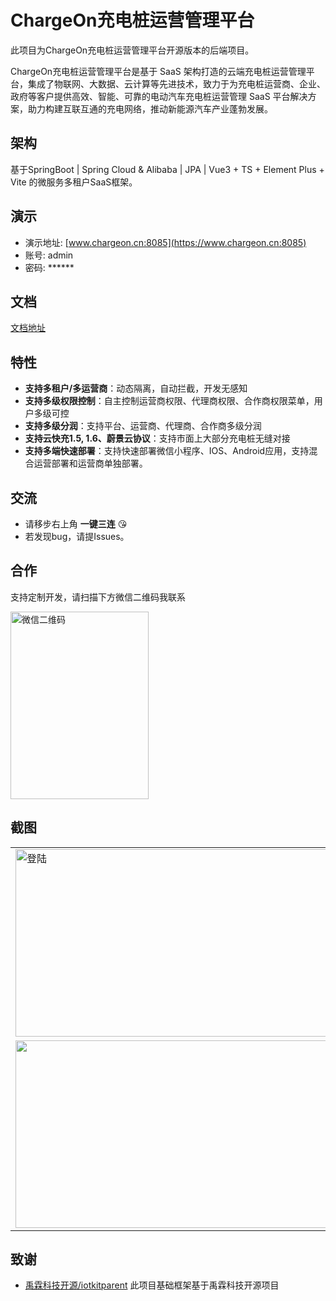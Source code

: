 # ChargeOn充电桩运营管理平台


此项目为ChargeOn充电桩运营管理平台开源版本的后端项目。

ChargeOn充电桩运营管理平台是基于 SaaS 架构打造的云端充电桩运营管理平台，集成了物联网、大数据、云计算等先进技术，致力于为充电桩运营商、企业、政府等客户提供高效、智能、可靠的电动汽车充电桩运营管理 SaaS 平台解决方案，助力构建互联互通的充电网络，推动新能源汽车产业蓬勃发展。


## 架构
基于SpringBoot | Spring Cloud & Alibaba |  JPA | Vue3 + TS + Element Plus + Vite  的微服务多租户SaaS框架。


## 演示
- 演示地址: [www.chargeon.cn:8085](https://www.chargeon.cn:8085)
- 账号: admin
- 密码: ******

## 文档
[文档地址](https://cned5b7owj.feishu.cn/docx/MKxwdGpYSon94PxWBIocb7UAnxd?from=from_copylink)


## 特性

- **支持多租户/多运营商**：动态隔离，自动拦截，开发无感知
- **支持多级权限控制**：自主控制运营商权限、代理商权限、合作商权限菜单，用户多级可控
- **支持多级分润**：支持平台、运营商、代理商、合作商多级分润
- **支持云快充1.5, 1.6、蔚景云协议**：支持市面上大部分充电桩无缝对接
- **支持多端快速部署**：支持快速部署微信小程序、IOS、Android应用，支持混合运营部署和运营商单独部署。

## 交流

- 请移步右上角  **一键三连** :kissing_heart:
- 若发现bug，请提Issues。

## 合作

支持定制开发，请扫描下方微信二维码我联系

<img src="https://www.chargeon.cn/screen/wechat-qrcode.png" alt="微信二维码" width="221" height="300" />


## 截图

<table>
    <tr>
        <td><img src="https://www.chargeon.cn/screen/screen-1.png" alt="登陆" width="533" height="300" /></td>
        <td><img src="https://www.chargeon.cn/screen/screen-2.png" alt=""  width="533" height="300" /></td>
    </tr>
    <tr>
        <td><img src="https://www.chargeon.cn/screen/screen-3.png" alt=""  width="533" height="300" /></td>
        <td><img src="https://www.chargeon.cn/screen/screen-4.png" alt=""  width="533" height="300" /></td>
    </tr>
</table>


## 致谢

- [禹霖科技开源/iotkitparent](https://portrait.gitee.com/open-iita/iotkitparent) 此项目基础框架基于禹霖科技开源项目
